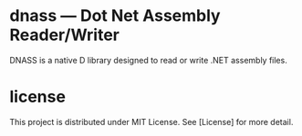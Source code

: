 # dnass &mdash; Dot Net Assembly Reader/Writer
DNASS is a native D library designed to read or write .NET assembly files.

# license
This project is distributed under MIT License.
See [License] for more detail.
